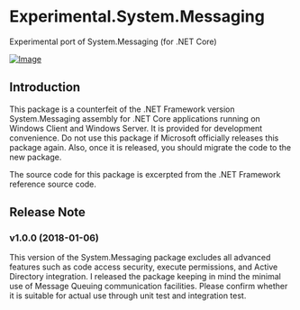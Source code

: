 # Experimental.System.Messaging
Experimental port of System.Messaging (for .NET Core)

[![Image](https://img.shields.io/nuget/v/Experimental.System.Messaging.svg)](https://www.nuget.org/packages/Experimental.System.Messaging)

## Introduction

This package is a counterfeit of the .NET Framework version System.Messaging assembly for .NET Core applications running on Windows Client and Windows Server. It is provided for development convenience. Do not use this package if Microsoft officially releases this package again. Also, once it is released, you should migrate the code to the new package.

The source code for this package is excerpted from the .NET Framework reference source code.

## Release Note

### v1.0.0 (2018-01-06)
This version of the System.Messaging package excludes all advanced features such as code access security, execute permissions, and Active Directory integration. I released the package keeping in mind the minimal use of Message Queuing communication facilities. Please confirm whether it is suitable for actual use through unit test and integration test.
